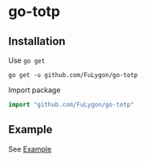 # go-totp

## Installation
Use `go get`
```shell
go get -u github.com/FuLygon/go-totp
```
Import package
```go
import "github.com/FuLygon/go-totp"
```

## Example
See [Example](example/main.go)
